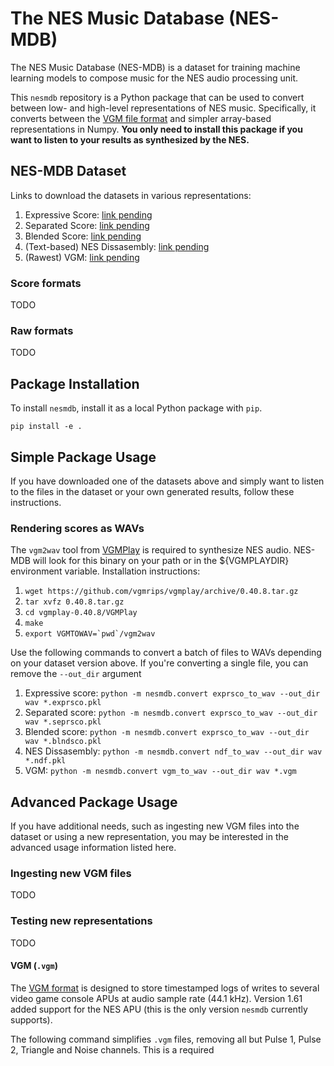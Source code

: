 # The NES Music Database (NES-MDB)

The NES Music Database (NES-MDB) is a dataset for training machine learning models to compose music for the NES audio processing unit.

This `nesmdb` repository is a Python package that can be used to convert between low- and high-level representations of NES music. Specifically, it converts between the [VGM file format](http://vgmrips.net/wiki/VGM_Specification) and simpler array-based representations in Numpy. **You only need to install this package if you want to listen to your results as synthesized by the NES.**

## NES-MDB Dataset

Links to download the datasets in various representations:

1. Expressive Score: [link pending]()
1. Separated Score: [link pending]()
1. Blended Score: [link pending]()
1. (Text-based) NES Dissasembly: [link pending]()
1. (Rawest) VGM: [link pending]()

### Score formats

TODO

### Raw formats

TODO

## Package Installation

To install `nesmdb`, install it as a local Python package with `pip`.

`pip install -e .`

## Simple Package Usage

If you have downloaded one of the datasets above and simply want to listen to the files in the dataset or your own generated results, follow these instructions.

### Rendering scores as WAVs

The `vgm2wav` tool from [VGMPlay](https://github.com/vgmrips/vgmplay) is required to synthesize NES audio. NES-MDB will look for this binary on your path or in the ${VGMPLAYDIR} environment variable. Installation instructions:

1. `wget https://github.com/vgmrips/vgmplay/archive/0.40.8.tar.gz`
1. `tar xvfz 0.40.8.tar.gz`
1. `cd vgmplay-0.40.8/VGMPlay`
1. `make`
1. `` export VGMTOWAV=`pwd`/vgm2wav ``

Use the following commands to convert a batch of files to WAVs depending on your dataset version above. If you're converting a single file, you can remove the `--out_dir` argument

1. Expressive score: `python -m nesmdb.convert exprsco_to_wav --out_dir wav *.exprsco.pkl`
1. Separated score: `python -m nesmdb.convert exprsco_to_wav --out_dir wav *.seprsco.pkl`
1. Blended score: `python -m nesmdb.convert exprsco_to_wav --out_dir wav *.blndsco.pkl`
1. NES Dissasembly: `python -m nesmdb.convert ndf_to_wav --out_dir wav *.ndf.pkl`
1. VGM: `python -m nesmdb.convert vgm_to_wav --out_dir wav *.vgm`

## Advanced Package Usage

If you have additional needs, such as ingesting new VGM files into the dataset or using a new representation, you may be interested in the advanced usage information listed here.

### Ingesting new VGM files

TODO

### Testing new representations

TODO

#### VGM (`.vgm`)

The [VGM format](http://vgmrips.net/wiki/VGM_Specification) is designed to store timestamped logs of writes to several video game console APUs at audio sample rate (44.1 kHz). Version 1.61 added support for the NES APU (this is the only version `nesmdb` currently supports).

The following command simplifies `.vgm` files, removing all but Pulse 1, Pulse 2, Triangle and Noise channels. This is a required
